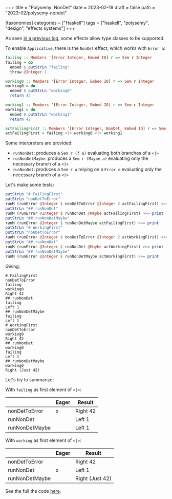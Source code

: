+++
title = "Polysemy: NonDet"
date = 2023-02-19
draft = false
path = "2023-02/polysemy-nondet"

[taxonomies]
categories = ["Haskell"]
tags = ["haskell", "polysemy", "design", "effects systems"]
+++

As seen [in a previous log](@/2023-02-12_polysemy-fixpoint.md), some effects allow type classes to be supported.

To enable `Applicative`, there is the `NonDet` effect, which works with `Error a`:

```haskell
failing :: Members '[Error Integer, Embed IO] r => Sem r Integer
failing = do
  embed $ putStrLn "failing"
  throw @Integer 1

working0 :: Members '[Error Integer, Embed IO] r => Sem r Integer
working0 = do
  embed $ putStrLn "working0"
  return 42

working1 :: Members '[Error Integer, Embed IO] r => Sem r Integer
working1 = do
  embed $ putStrLn "working1"
  return 42

actFailingFirst :: Members '[Error Integer, NonDet, Embed IO] r => Sem r Integer
actFailingFirst = failing <|> working0 <|> working1
```

Some interpreters are provided:
* `runNonDet`: produces a `Sem r (f a)` evaluating both branches of a `<|>`
* `runNonDetMaybe`: produces a `Sem r (Maybe a)` evaluating only the necessary branch of a `<|>`
* `runNonDet`: produces a `Sem r a` relying on a `Error e` evaluating only the necessary branch of a `<|>`

Let's make some tests:

```haskell
putStrLn "# FailingFirst"
putStrLn "nonDetToError"
runM (runError @Integer $ nonDetToError @Integer 2 actFailingFirst) >>= print
putStrLn "## runNonDet"
runM (runError @Integer $ runNonDet @Maybe actFailingFirst) >>= print
putStrLn "## runNonDetMaybe"
runM (runError @Integer $ runNonDetMaybe actFailingFirst) >>= print
putStrLn "# WorkingFirst"
putStrLn "nonDetToError"
runM (runError @Integer $ nonDetToError @Integer 2 actWorkingFirst) >>= print
putStrLn "## runNonDet"
runM (runError @Integer $ runNonDet @Maybe actWorkingFirst) >>= print
putStrLn "## runNonDetMaybe"
runM (runError @Integer $ runNonDetMaybe actWorkingFirst) >>= print
```

Giving:

```
# FailingFirst
nonDetToError
failing
working0
Right 42
## runNonDet
failing
Left 1
## runNonDetMaybe
failing
Left 1
# WorkingFirst
nonDetToError
working0
Right 42
## runNonDet
working0
failing
Left 1
## runNonDetMaybe
working0
Right (Just 42)
```

Let's try to summarize:

With `failing` as first element of `<|>`:

|                | Eager | Result   |
|----------------|-------|----------|
| nonDetToError  | x     | Right 42 |
| runNonDet      |       | Left 1   |
| runNonDetMaybe |       | Left 1   |

With `working` as first element of `<|>`:

|                | Eager | Result          |
|----------------|-------|-----------------|
| nonDetToError  |       | Right 42        |
| runNonDet      | x     | Left 1          |
| runNonDetMaybe |       | Right (Just 42) |

See the full the code [here](https://github.com/blackheaven/blackheaven.github.io/blob/master/content/code/polysemy/src/NonDet.hs).
